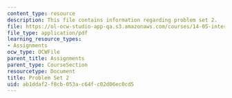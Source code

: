 ```yaml
---
content_type: resource
description: This file contains information regarding problem set 2.
file: https://ol-ocw-studio-app-qa.s3.amazonaws.com/courses/14-05-intermediate-macroeconomics-spring-2013/ab1ddaf2f8cb053ac64fc02d06ec0cd5_MIT14_05S13_Pset2.pdf
file_type: application/pdf
learning_resource_types:
- Assignments
ocw_type: OCWFile
parent_title: Assignments
parent_type: CourseSection
resourcetype: Document
title: Problem Set 2
uid: ab1ddaf2-f8cb-053a-c64f-c02d06ec0cd5
---
```

